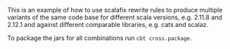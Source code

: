 This is an example of how to use scalafix rewrite rules to produce multiple
variants of the same code base for different scala versions, e.g. 2.11.8 and
2.12.1 and against different comparable libraries, e.g. cats and scalaz.

To package the jars for all combinations run `cbt cross.package`.
